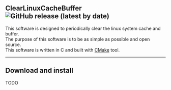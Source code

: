 ## ClearLinuxCacheBuffer ![GitHub release (latest by date)](https://img.shields.io/github/v/release/gusteivos/ClearLinuxCacheBuffer?style=flat-square)

This software is designed to periodically clear the linux system cache and buffer.  
The purpose of this software is to be as simple as possible and open source.  
This software is written in C and built with [CMake](https://www.cmake.org/) tool.  

***

## Download and install

TODO
